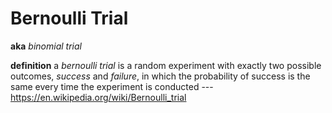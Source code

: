 # Bernoulli Trial

**aka** _binomial trial_

**definition** a _bernoulli trial_ is a random experiment with exactly two possible outcomes, _success_ and _failure_, in which the probability of success is the same every time the experiment is conducted --- <https://en.wikipedia.org/wiki/Bernoulli_trial>
